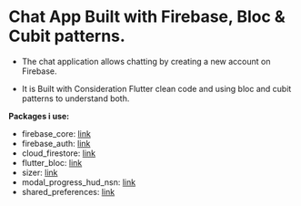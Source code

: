 # Chat App Built with Firebase, Bloc & Cubit patterns.

- The chat application allows chatting by creating a new account on Firebase.

- It is Built with Consideration Flutter clean code and using bloc and cubit patterns to understand both.

**Packages i use:**

- firebase_core: [link](https://pub.dev/packages/firebase_core)
- firebase_auth: [link](https://pub.dev/packages/firebase_auth)
- cloud_firestore: [link](https://pub.dev/packages/cloud_firestore)
- flutter_bloc: [link](https://pub.dev/packages/flutter_bloc)
- sizer: [link](https://pub.dev/packages/sizer)
- modal_progress_hud_nsn: [link](https://pub.dev/packages/modal_progress_hud_nsn)
- shared_preferences: [link](https://pub.dev/packages/shared_preferences)



